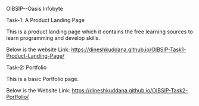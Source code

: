 OIBSIP--Oasis Infobyte



Task-1: A Product Landing Page

This is a product landing page which it contains the free learning sources to learn programming and develop skills.

Below is the website Link: https://dineshkuddana.github.io/OIBSIP-Task1-Product-Landing-Page/



Task-2: Portfolio

This is a basic Portfolio page.

Below is the Website Link: https://dineshkuddana.github.io/OIBSIP-Task2-Portfolio/
